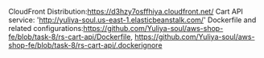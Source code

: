 CloudFront Distribution:https://d3hzy7osffhiya.cloudfront.net/
Cart API service: 'http://yuliya-soul.us-east-1.elasticbeanstalk.com/'
Dockerfile and related configurations:https://github.com/Yuliya-soul/aws-shop-fe/blob/task-8/rs-cart-api/Dockerfile, 
https://github.com/Yuliya-soul/aws-shop-fe/blob/task-8/rs-cart-api/.dockerignore

